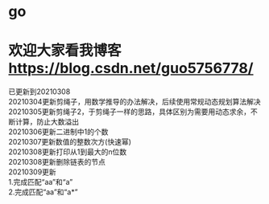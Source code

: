 # go
# 欢迎大家看我博客 https://blog.csdn.net/guo5756778/  
已更新到20210308  
20210304更新剪绳子，用数学推导的办法解决，后续使用常规动态规划算法解决  
20210305更新剪绳子2，于剪绳子一样的思路，具体区别为需要用动态求余，不断计算，防止大数溢出  
20210306更新二进制中1的个数  
20210307更新数值的整数次方(快速幂)  
20210308更新打印从1到最大的n位数  
20210308更新删除链表的节点  
20210309更新  
        1.完成匹配“aa”和“a”  
        2.完成匹配“aa”和“a*”